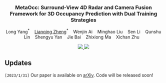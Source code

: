 
<p align="center">
  <h3 align="center"><strong>MetaOcc: Surround-View 4D Radar and Camera Fusion Framework
for 3D Occupancy Prediction with Dual Training Strategies</strong></h3>
</p>

<p align="center">
  Long Yang<sup>*</sup>&nbsp;&nbsp;&nbsp;
  <a href="https://zhenglianqing.github.io/">Lianqing Zheng</a><sup>*</sup>&nbsp;&nbsp;&nbsp;
  Wenjin Ai</sup>&nbsp;&nbsp;&nbsp;
  Minghao Liu</sup>&nbsp;&nbsp;&nbsp;
  Sen Li</sup>&nbsp;&nbsp;&nbsp;
  Qunshu Lin</sup>&nbsp;&nbsp;&nbsp;
  Shengyu Yan</sup>&nbsp;&nbsp;&nbsp;
  Jie Bai</sup>&nbsp;&nbsp;&nbsp;
  Zhixiong Ma</sup>&nbsp;&nbsp;&nbsp;
  Xichan Zhu</sup>&nbsp;&nbsp;&nbsp;
</p>

<p align="center">
  <a href="https://arxiv.org/pdf/2501.15384" target='_blank'>
    <img src="https://img.shields.io/badge/Paper-%F0%9F%93%83-purple">
  </a>

  <a href="https://www.2077ai.com/OmniHD-Scenes" target='_blank'>
    <img src="https://img.shields.io/badge/OmniHD--Dataset-%F0%9F%94%97-violet">
  </a>
  
</p>

## Updates
`[2023/1/31]` Our paper is available on [arXiv](https://arxiv.org/pdf/2501.15384). Code will be released soon!